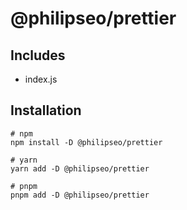 # @philipseo/prettier

## Includes

- index.js

## Installation

```
# npm
npm install -D @philipseo/prettier

# yarn
yarn add -D @philipseo/prettier

# pnpm
pnpm add -D @philipseo/prettier
```
